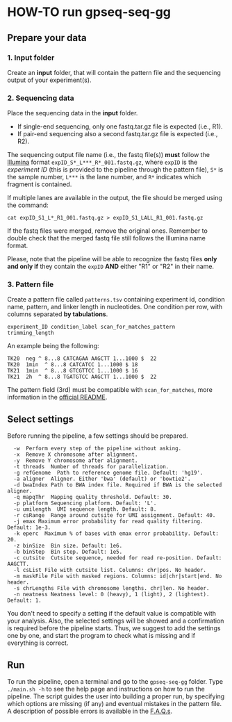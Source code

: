 HOW-TO run gpseq-seq-gg
===

## Prepare your data

### 1. Input folder

Create an **input** folder, that will contain the pattern file and the sequencing output of your experiment(s).

### 2. Sequencing data

Place the sequencing data in the **input** folder.

* If single-end sequencing, only one fastq.tar.gz file is expected (i.e., R1).
* If pair-end sequencing also a second fastq.tar.gz file is expected (i.e., R2).

The sequencing output file name (i.e., the fastq file(s)) **must** follow the [Illumina](https://support.illumina.com/help/BaseSpace_OLH_009008/Content/Source/Informatics/BS/NamingConvention_FASTQ-files-swBS.htm) format `expID_S*_L***_R*_001.fastq.gz`, where `expID` is the *experiment ID* (this is provided to the pipeline through the pattern file), `S*` is the sample number, `L***` is the lane number, and `R*` indicates which fragment is contained.

If multiple lanes are available in the output, the file should be merged using the command:

```
cat expID_S1_L*_R1_001.fastq.gz > expID_S1_LALL_R1_001.fastq.gz
```

If the fastq files were merged, remove the original ones. Remember to double check that the merged fastq file still follows the Illumina name format.

Please, note that the pipeline will be able to recognize the fastq files **only and only if** they contain the `expID` **AND** either "R1" or "R2" in their name.

### 3. Pattern file

Create a pattern file called `patterns.tsv` containing experiment id, condition name, pattern, and linker length in nucleotides. One condition per row, with columns separated **by tabulations**.

```
experiment_ID condition_label scan_for_matches_pattern  trimming_length
```

An example being the following:

```
TK20  neg ^ 8...8 CATCAGAA AAGCTT 1...1000 $  22
TK20  1min  ^ 8...8 CATCATCC 1...1000 $ 18
TK21  1min  ^ 8...8 GTCGTTCC 1...1000 $ 16
TK21  2h  ^ 8...8 TGATGTCC AAGCTT 1...1000 $  22
```

The pattern field (3rd) must be compatible with `scan_for_matches`, more information in the [official README](http://iubio.bio.indiana.edu/soft/molbio/pattern/scan_for_matches.readme).

## Select settings

Before running the pipeline, a few settings should be prepared.

```
  -w  Perform every step of the pipeline without asking.
  -x  Remove X chromosome after alignment.
  -y  Remove Y chromosome after alignment.
  -t threads  Number of threads for parallelization.
  -g refGenome  Path to reference genome file. Default: 'hg19'.
  -a aligner  Aligner. Either 'bwa' (default) or 'bowtie2'.
  -d bwaIndex Path to BWA index file. Required if BWA is the selected aligner.
  -q mapqThr  Mapping quality threshold. Default: 30.
  -p platform Sequencing platform. Default: 'L'.
  -u umilength  UMI sequence length. Default: 8.
  -r csRange  Range around cutsite for UMI assignment. Default: 40.
  -j emax Maximum error probability for read quality filtering. Default: 1e-3.
  -k eperc  Maximum % of bases with emax error probability. Default: 20.
  -z binSize  Bin size. Default: 1e6.
  -b binStep  Bin step. Default: 1e5.
  -c cutsite  Cutsite sequence, needed for read re-position. Default: AAGCTT.
  -l csList File with cutsite list. Columns: chr|pos. No header.
  -m maskFile File with masked regions. Columns: id|chr|start|end. No header.
  -s chrLengths File with chromosome lengths. chr|len. No header.
  -n neatness Neatness level: 0 (heavy), 1 (light), 2 (lightest). Default: 1.
```

You don't need to specify a setting if the default value is compatible with your analysis. Also, the selected settings will be showed and a confirmation is required before the pipeline starts. Thus, we suggest to add the settings one by one, and start the program to check what is missing and if everything is correct.

## Run

To run the pipeline, open a terminal and go to the `gpseq-seq-gg` folder. Type `./main.sh -h` to see the help page and instructions on how to run the pipeline. The script guides the user into building a proper run, by specifying which options are missing (if any) and eventual mistakes in the pattern file. A description of possible errors is available in the [F.A.Q.s](../faq/).